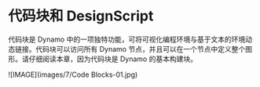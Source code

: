

# 代码块和 DesignScript

代码块是 Dynamo 中的一项独特功能，可将可视化编程环境与基于文本的环境动态链接。代码块可以访问所有 Dynamo 节点，并且可以在一个节点中定义整个图形。请仔细阅读本章，因为代码块是 Dynamo 的基本构建块。

![IMAGE](images/7/Code Blocks-01.jpg)

